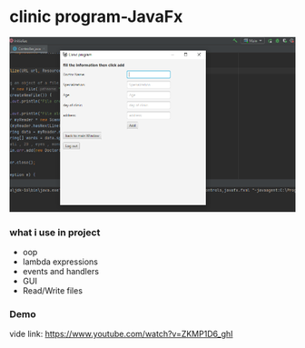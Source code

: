 # clinic program-JavaFx
![image from program](https://github.com/abdelrahman99999/clinic-program-DesktopApp/blob/main/screenshoots/4.png?raw=true)
### what i use in project
- oop
- lambda expressions
- events and handlers
- GUI
- Read/Write files
### Demo
vide link: https://www.youtube.com/watch?v=ZKMP1D6_ghI
